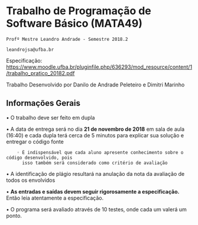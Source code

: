 # Trabalho de Programação de Software Básico (MATA49)
`Profº Mestre Leandro Andrade - Semestre 2018.2`

`leandrojsa@ufba.br`

Especificação: https://www.moodle.ufba.br/pluginfile.php/636293/mod_resource/content/1/trabalho_pratico_20182.pdf

Trabalho Desenvolvido por Danilo de Andrade Peleteiro e Dimitri Marinho

## **Informações Gerais**

• O trabalho deve ser feito em dupla

• A data de entrega será no dia **21 de novembro de 2018** em sala de aula (16:40) e 
cada dupla terá cerca de 5 minutos para explicar sua solução e entregar o código fonte

        ◦ É indispensável que cada aluno apresente conhecimento sobre o código desenvolvido, pois
          isso também será considerado como critério de avaliação

• A identificação de plágio resultará na anulação da nota da avaliação de todos os envolvidos

• **As entradas e saídas devem seguir rigorosamente a especificação.**
Então leia atentamente a especificação.

• O programa será avaliado através de 10 testes, onde cada um valerá um ponto.

